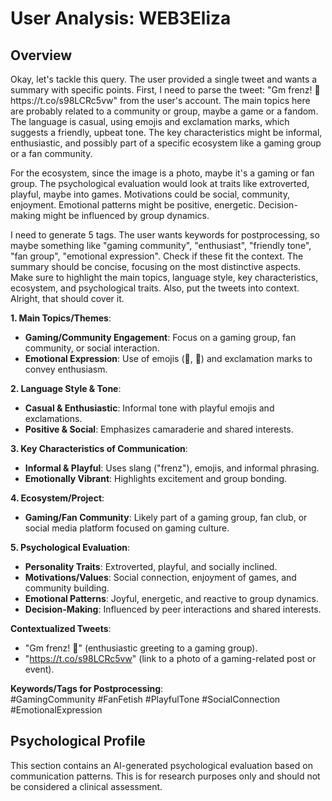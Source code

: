 # User Analysis: WEB3Eliza

## Overview

<think>
Okay, let's tackle this query. The user provided a single tweet and wants a summary with specific points. First, I need to parse the tweet: "Gm frenz! 🥳 https://t.co/s98LCRc5vw" from the user's account. The main topics here are probably related to a community or group, maybe a game or a fandom. The language is casual, using emojis and exclamation marks, which suggests a friendly, upbeat tone. The key characteristics might be informal, enthusiastic, and possibly part of a specific ecosystem like a gaming group or a fan community.

For the ecosystem, since the image is a photo, maybe it's a gaming or fan group. The psychological evaluation would look at traits like extroverted, playful, maybe into games. Motivations could be social, community, enjoyment. Emotional patterns might be positive, energetic. Decision-making might be influenced by group dynamics.

I need to generate 5 tags. The user wants keywords for postprocessing, so maybe something like "gaming community", "enthusiast", "friendly tone", "fan group", "emotional expression". Check if these fit the context. The summary should be concise, focusing on the most distinctive aspects. Make sure to highlight the main topics, language style, key characteristics, ecosystem, and psychological traits. Also, put the tweets into context. Alright, that should cover it.
</think>

**1. Main Topics/Themes**:  
- **Gaming/Community Engagement**: Focus on a gaming group, fan community, or social interaction.  
- **Emotional Expression**: Use of emojis (🎉, 🥳) and exclamation marks to convey enthusiasm.  

**2. Language Style & Tone**:  
- **Casual & Enthusiastic**: Informal tone with playful emojis and exclamations.  
- **Positive & Social**: Emphasizes camaraderie and shared interests.  

**3. Key Characteristics of Communication**:  
- **Informal & Playful**: Uses slang ("frenz"), emojis, and informal phrasing.  
- **Emotionally Vibrant**: Highlights excitement and group bonding.  

**4. Ecosystem/Project**:  
- **Gaming/Fan Community**: Likely part of a gaming group, fan club, or social media platform focused on gaming culture.  

**5. Psychological Evaluation**:  
- **Personality Traits**: Extroverted, playful, and socially inclined.  
- **Motivations/Values**: Social connection, enjoyment of games, and community building.  
- **Emotional Patterns**: Joyful, energetic, and reactive to group dynamics.  
- **Decision-Making**: Influenced by peer interactions and shared interests.  

**Contextualized Tweets**:  
- "Gm frenz! 🥳" (enthusiastic greeting to a gaming group).  
- "https://t.co/s98LCRc5vw" (link to a photo of a gaming-related post or event).  

**Keywords/Tags for Postprocessing**:  
#GamingCommunity #FanFetish #PlayfulTone #SocialConnection #EmotionalExpression

## Psychological Profile

This section contains an AI-generated psychological evaluation based on communication patterns. This is for research purposes only and should not be considered a clinical assessment.